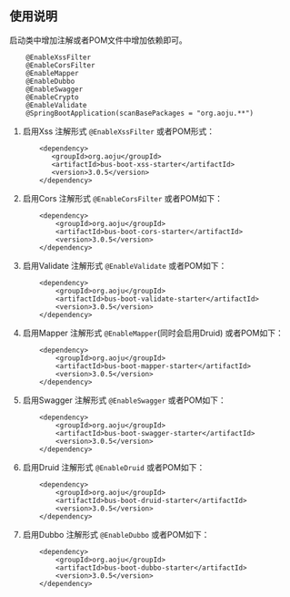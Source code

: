 ## 使用说明

启动类中增加注解或者POM文件中增加依赖即可。
```
    @EnableXssFilter
    @EnableCorsFilter
    @EnableMapper
    @EnableDubbo
    @EnableSwagger
    @EnableCrypto
    @EnableValidate
    @SpringBootApplication(scanBasePackages = "org.aoju.**")
```
    
1. 启用Xss 注解形式 `@EnableXssFilter` 或者POM形式：
    ``` 
        <dependency>
           <groupId>org.aoju</groupId>
           <artifactId>bus-boot-xss-starter</artifactId>
           <version>3.0.5</version> 
        </dependency> 
    ```
    
2. 启用Cors 注解形式 `@EnableCorsFilter` 或者POM如下：
    ``` 
        <dependency>
            <groupId>org.aoju</groupId>
            <artifactId>bus-boot-cors-starter</artifactId>
            <version>3.0.5</version>
        </dependency> 
    ```
3. 启用Validate 注解形式 `@EnableValidate` 或者POM如下：
    ``` 
        <dependency>
            <groupId>org.aoju</groupId>
            <artifactId>bus-boot-validate-starter</artifactId>
            <version>3.0.5</version>
        </dependency>
    ```
4. 启用Mapper 注解形式 `@EnableMapper`(同时会启用Druid) 或者POM如下：
    ``` 
        <dependency>
            <groupId>org.aoju</groupId>
            <artifactId>bus-boot-mapper-starter</artifactId>
            <version>3.0.5</version>
        </dependency>
    ```
5. 启用Swagger 注解形式 `@EnableSwagger` 或者POM如下：
    ``` 
        <dependency>
            <groupId>org.aoju</groupId>
            <artifactId>bus-boot-swagger-starter</artifactId>
            <version>3.0.5</version>
        </dependency>
    ```
6. 启用Druid 注解形式 `@EnableDruid` 或者POM如下：
    ``` 
        <dependency>
            <groupId>org.aoju</groupId>
            <artifactId>bus-boot-druid-starter</artifactId>
            <version>3.0.5</version>
        </dependency>
    ```
7. 启用Dubbo 注解形式 `@EnableDubbo` 或者POM如下：
    ``` 
        <dependency>
            <groupId>org.aoju</groupId>
            <artifactId>bus-boot-dubbo-starter</artifactId>
            <version>3.0.5</version>
        </dependency>
    ```
